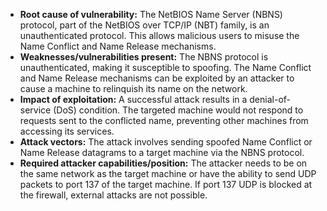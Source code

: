 - **Root cause of vulnerability:** The NetBIOS Name Server (NBNS) protocol, part of the NetBIOS over TCP/IP (NBT) family, is an unauthenticated protocol. This allows malicious users to misuse the Name Conflict and Name Release mechanisms.
- **Weaknesses/vulnerabilities present:** The NBNS protocol is unauthenticated, making it susceptible to spoofing. The Name Conflict and Name Release mechanisms can be exploited by an attacker to cause a machine to relinquish its name on the network.
- **Impact of exploitation:** A successful attack results in a denial-of-service (DoS) condition. The targeted machine would not respond to requests sent to the conflicted name, preventing other machines from accessing its services.
- **Attack vectors:** The attack involves sending spoofed Name Conflict or Name Release datagrams to a target machine via the NBNS protocol.
- **Required attacker capabilities/position:** The attacker needs to be on the same network as the target machine or have the ability to send UDP packets to port 137 of the target machine. If port 137 UDP is blocked at the firewall, external attacks are not possible.